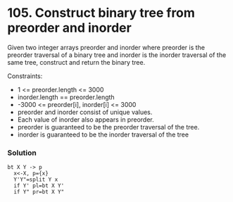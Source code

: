 # 105. Construct binary tree from preorder and inorder

Given two integer arrays preorder and inorder where preorder is the preorder traversal of a binary tree and inorder is the inorder traversal of the same tree, construct and return the binary tree.

Constraints:

- 1 <= preorder.length <= 3000
- inorder.length == preorder.length
- -3000 <= preorder[i], inorder[i] <= 3000
- preorder and inorder consist of unique values.
- Each value of inorder also appears in preorder.
- preorder is guaranteed to be the preorder traversal of the tree.
- inorder is guaranteed to be the inorder traversal of the tree

### Solution
```
bt X Y -> p
  x<-X, p={x}
  Y'Y"=split Y x
  if Y' pl=bt X Y'
  if Y" pr=bt X Y"
```
